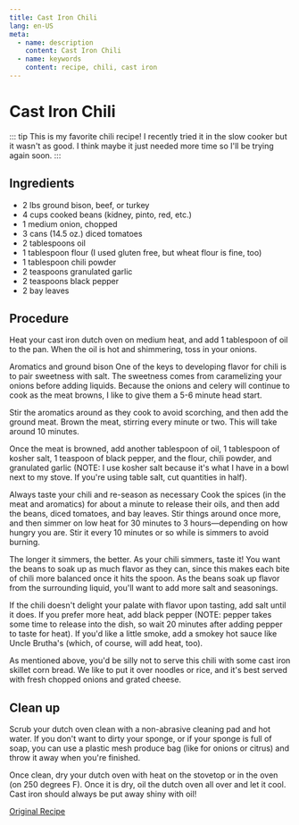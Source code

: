 ```yaml
---
title: Cast Iron Chili
lang: en-US
meta:
  - name: description
    content: Cast Iron Chili
  - name: keywords
    content: recipe, chili, cast iron
---
```


# Cast Iron Chili

::: tip
This is my favorite chili recipe! I recently tried it in the slow cooker but it wasn't as good. I think maybe it just needed more time so I'll be trying again soon.
:::

## Ingredients
* 2 lbs ground bison, beef, or turkey
* 4 cups cooked beans (kidney, pinto, red, etc.)
* 1 medium onion, chopped
* 3 cans (14.5 oz.) diced tomatoes
* 2 tablespoons oil
* 1 tablespoon flour (I used gluten free, but wheat flour is fine, too)
* 1 tablespoon chili powder
* 2 teaspoons granulated garlic
* 2 teaspoons black pepper
* 2 bay leaves

## Procedure
Heat your cast iron dutch oven on medium heat, and add 1 tablespoon of oil to the pan. When the oil is hot and shimmering, toss in your onions.

Aromatics and ground bison
One of the keys to developing flavor for chili is to pair sweetness with salt. The sweetness comes from caramelizing your onions before adding liquids. Because the onions and celery will continue to cook as the meat browns, I like to give them a 5-6 minute head start.

Stir the aromatics around as they cook to avoid scorching, and then add the ground meat. Brown the meat, stirring every minute or two. This will take around 10 minutes.

Once the meat is browned, add another tablespoon of oil, 1 tablespoon of kosher salt, 1 teaspoon of black pepper, and the flour, chili powder, and granulated garlic (NOTE: I use kosher salt because it's what I have in a bowl next to my stove. If you're using table salt, cut quantities in half).


Always taste your chili and re-season as necessary
Cook the spices (in the meat and aromatics) for about a minute to release their oils, and then add the beans, diced tomatoes, and bay leaves. Stir things around once more, and then simmer on low heat for 30 minutes to 3 hours—depending on how hungry you are. Stir it every 10 minutes or so while is simmers to avoid burning.

The longer it simmers, the better. As your chili simmers, taste it! You want the beans to soak up as much flavor as they can, since this makes each bite of chili more balanced once it hits the spoon. As the beans soak up flavor from the surrounding liquid, you'll want to add more salt and seasonings.

If the chili doesn't delight your palate with flavor upon tasting, add salt until it does. If you prefer more heat, add black pepper (NOTE: pepper takes some time to release into the dish, so wait 20 minutes after adding pepper to taste for heat). If you'd like a little smoke, add a smokey hot sauce like Uncle Brutha's (which, of course, will add heat, too).

As mentioned above, you'd be silly not to serve this chili with some cast iron skillet corn bread. We like to put it over noodles or rice, and it's best served with fresh chopped onions and grated cheese.

## Clean up

Scrub your dutch oven clean with a non-abrasive cleaning pad and hot water. If you don't want to dirty your sponge, or if your sponge is full of soap, you can use a plastic mesh produce bag (like for  onions or citrus) and throw it away when you're finished.

Once clean, dry your dutch oven with heat on the stovetop or in the oven (on 250 degrees F). Once it is dry, oil the dutch oven all over and let it cool. Cast iron should always be put away shiny with oil! 

[Original Recipe](http://www.derekoncastiron.com/2010/10/recipe-dutch-oven-chili.html)
